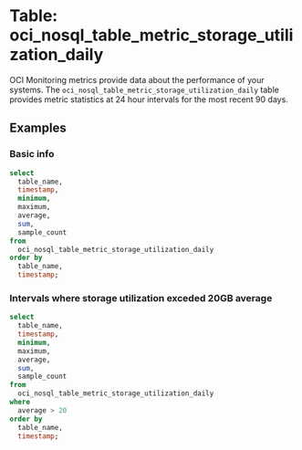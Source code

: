 # Table: oci_nosql_table_metric_storage_utilization_daily

OCI Monitoring metrics provide data about the performance of your systems. The `oci_nosql_table_metric_storage_utilization_daily` table provides metric statistics at 24 hour intervals for the most recent 90 days.

## Examples

### Basic info

```sql
select
  table_name,
  timestamp,
  minimum,
  maximum,
  average,
  sum,
  sample_count
from
  oci_nosql_table_metric_storage_utilization_daily
order by
  table_name,
  timestamp;
```

### Intervals where storage utilization exceded 20GB average

```sql
select
  table_name,
  timestamp,
  minimum,
  maximum,
  average,
  sum,
  sample_count
from
  oci_nosql_table_metric_storage_utilization_daily
where
  average > 20 
order by
  table_name,
  timestamp;
```
